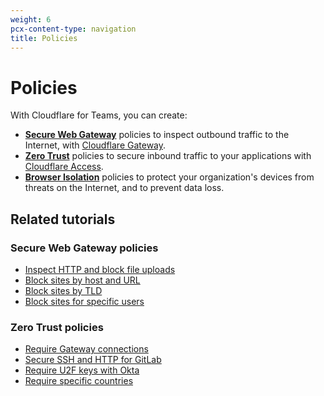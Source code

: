 ```yaml
---
weight: 6
pcx-content-type: navigation
title: Policies
---
```


# Policies

With Cloudflare for Teams, you can create:

- [**Secure Web Gateway**](/policies/filtering) policies to inspect outbound traffic to the Internet, with [Cloudflare Gateway](/glossary#cloudflare-gateway).
- [**Zero Trust**](/policies/zero-trust) policies to secure inbound traffic to your applications with [Cloudflare Access](/glossary#cloudflare-access).
- [**Browser Isolation**](/policies/browser-isolation) policies to protect your organization's devices from threats on the Internet, and to prevent data loss.

## Related tutorials

### Secure Web Gateway policies

- [Inspect HTTP and block file uploads](/tutorials/block-uploads)
- [Block sites by host and URL](/tutorials/block-football)
- [Block sites by TLD](/tutorials/block-tld)
- [Block sites for specific users](/tutorials/block-football-users)

### Zero Trust policies

- [Require Gateway connections](/tutorials/require-swg)
- [Secure SSH and HTTP for GitLab](/tutorials/gitlab)
- [Require U2F keys with Okta](/tutorials/okta-u2f)
- [Require specific countries](/tutorials/country-rules)